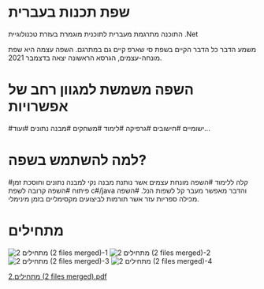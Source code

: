 # שפת תכנות בעברית
התוכנה מתרגמת מעברית לתוכנית מוגמרת בעזרת טכנולוגיית
.Net

משמע הדבר כל הדבר הקיים בשפת סי שארפ קיים גם במתרגם.
השפה עצמה היא שפת מונחה-עצמים, הגרסא הראשונה יצאה בדצמבר 2021.

# השפה משמשת למגוון רחב של אפשרויות
#ישומיים 
#חישובים
#גרפיקה
#לימוד
#משחקים
#מבנה נתונים
#ועוד...

# למה להשתמש בשפה?
#קלה ללימוד
#השפה מונחת עצמים אשר נותנת מבנה נקי למבנה נתונים וחוסכת זמן פיתוח
#השפה קרובה לשפת c#/java והדבר מאפשר מעבר קל לשפות הנל.
#השפה מכילה ספריות עזר אשר תורמות לביצועים מקסימליים בזמן מינימלי.

# מתחילים
![2 מתחילים (2 files merged)-1](https://user-images.githubusercontent.com/86796339/145075964-985e358b-f0b0-4cac-9ee7-fe4317f302aa.jpg)
![2 מתחילים (2 files merged)-2](https://user-images.githubusercontent.com/86796339/145075968-e5775758-c687-427b-b208-3bfaf26494cc.jpg)
![2 מתחילים (2 files merged)-3](https://user-images.githubusercontent.com/86796339/145075971-5493324f-79c4-453c-aac5-04f496b2c444.jpg)
![2 מתחילים (2 files merged)-4](https://user-images.githubusercontent.com/86796339/145075976-78b33461-d6c1-4f05-b8b6-3c0dc4a9631b.jpg)

[2.מתחילים (2 files merged).pdf](https://github.com/KobyLevy512/HebrewCompiler/files/7670320/2.2.files.merged.pdf)
